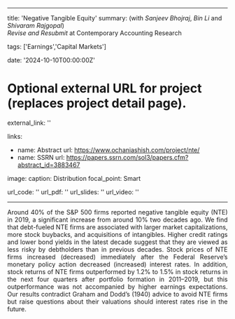 
---
title: 'Negative Tangible Equity'
summary: (with *Sanjeev Bhojraj*, *Bin Li* and *Shivaram Rajgopal*) </br> *Revise and Resubmit* at Contemporary Accounting Research  

tags: ['Earnings','Capital Markets']

date: '2024-10-10T00:00:00Z'

# Optional external URL for project (replaces project detail page).
external_link: ''

links:
  - name: Abstract
    url: https://www.ochaniashish.com/project/nte/
  - name: SSRN
    url: https://papers.ssrn.com/sol3/papers.cfm?abstract_id=3883467

image: 
  caption: Distribution
  focal_point: Smart

url_code: ''
url_pdf: ''
url_slides: ''
url_video: ''

---
<DIV align="justify"> Around 40% of the S&P 500 firms reported negative tangible equity (NTE) in 2019, a significant increase from around 10% two decades ago. We find that debt-fueled NTE firms are associated with larger market capitalizations, more stock buybacks, and acquisitions of intangibles. Higher credit ratings and lower bond yields in the latest decade suggest that they are viewed as less risky by debtholders than in previous decades. Stock prices of NTE firms increased (decreased) immediately after the Federal Reserve’s monetary policy action decreased (increased) interest rates. In addition, stock returns of NTE firms outperformed by 1.2% to 1.5% in stock returns in the next four quarters after portfolio formation in 2011–2019, but this outperformance was not accompanied by higher earnings expectations. Our results contradict Graham and Dodd’s (1940) advice to avoid NTE firms but raise questions about their valuations should interest rates rise in the future.</DIV>

